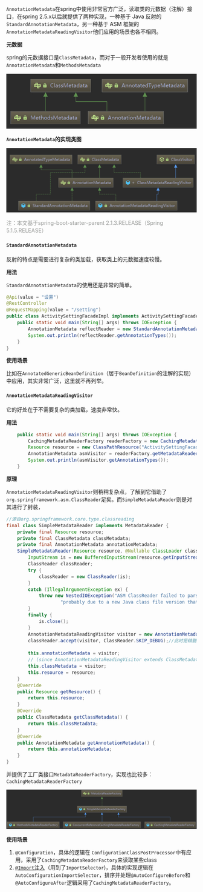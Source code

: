 `AnnotationMetadata`在spring中使用非常官方广泛，读取类的元数据（注解）接口，在spring 2.5.x以后就提供了两种实现，一种基于 Java 反射的`StandardAnnotationMetadata`，另一种基于 ASM 框架的`AnnotationMetadataReadingVisitor`他们应用的场景也各不相同。

**元数据**

spring的元数据接口是`ClassMetadata`，而对于一般开发者使用的就是`AnnotationMetadata`和`MethodsMetadata`

![](ext/ClassMetadata.jpg?raw=true)

**`AnnotationMetadata`的实现类图**

![](ext/AnnotationMetadata.jpg?raw=true)

<font color=#969896>注：本文基于spring-boot-starter-parent 2.1.3.RELEASE（Spring 5.1.5.RELEASE）</font>

#### `StandardAnnotationMetadata`

反射的特点是需要进行复杂的类加载，获取类上的元数据速度较慢。

**用法**

`StandardAnnotationMetadata`的使用还是非常的简单。

```java
@Api(value = "设置")
@RestController
@RequestMapping(value = "/setting")
public class ActivitySettingFacadeImpl implements ActivitySettingFacade {
    public static void main(String[] args) throws IOException {
        AnnotationMetadata reflectReader = new StandardAnnotationMetadata(ActivitySettingFacadeImpl.class);
        System.out.println(reflectReader.getAnnotationTypes());
    }
}
```

**使用场景**

比如在`AnnotatedGenericBeanDefinition`（居于`BeanDefinition`的注解的实现）中应用，其实非常广泛，这里就不再列举。

#### `AnnotationMetadataReadingVisitor`

它的好处在于不需要复杂的类加载，速度非常快。

**用法**

```java
    public static void main(String[] args) throws IOException {
        CachingMetadataReaderFactory readerFactory = new CachingMetadataReaderFactory();
        Resource resource = new ClassPathResource("ActivitySettingFacadeImpl.class",ActivitySettingFacadeImpl.class);
        AnnotationMetadata asmVisitor = readerFactory.getMetadataReader(resource).getAnnotationMetadata();
        System.out.println(asmVisitor.getAnnotationTypes());
    }
```

**原理**

`AnnotationMetadataReadingVisitor`则稍稍复杂点，了解到它借助了`org.springframework.asm.ClassReader`足矣。而`SimpleMetadataReader`则是对其进行了封装，

```java
//源自org.springframework.core.type.classreading
final class SimpleMetadataReader implements MetadataReader {
	private final Resource resource;
	private final ClassMetadata classMetadata;
	private final AnnotationMetadata annotationMetadata;
	SimpleMetadataReader(Resource resource, @Nullable ClassLoader classLoader) throws IOException {
		InputStream is = new BufferedInputStream(resource.getInputStream());
		ClassReader classReader;
		try {
			classReader = new ClassReader(is);
		}
		catch (IllegalArgumentException ex) {
			throw new NestedIOException("ASM ClassReader failed to parse class file - " +
					"probably due to a new Java class file version that isn't supported yet: " + resource, ex);
		}
		finally {
			is.close();
		}
		AnnotationMetadataReadingVisitor visitor = new AnnotationMetadataReadingVisitor(classLoader);
		classReader.accept(visitor, ClassReader.SKIP_DEBUG);//此时是精髓

		this.annotationMetadata = visitor;
		// (since AnnotationMetadataReadingVisitor extends ClassMetadataReadingVisitor)
		this.classMetadata = visitor;
		this.resource = resource;
	}
	@Override
	public Resource getResource() {
		return this.resource;
	}
	@Override
	public ClassMetadata getClassMetadata() {
		return this.classMetadata;
	}
	@Override
	public AnnotationMetadata getAnnotationMetadata() {
		return this.annotationMetadata;
	}
}
```

并提供了工厂类接口`MetadataReaderFactory`，实现也比较多：`CachingMetadataReaderFactory`

![](ext/MetadataReaderFactory.jpg?raw=true)

**使用场景**

1. `@Configuration`，具体的逻辑在 `ConfigurationClassPostProcessor`中有应用，采用了`CachingMetadataReaderFactory`来读取某些class
2.  [`@Import`注入](https://blog.csdn.net/alex_xfboy/article/details/89408918)（用到了`ImportSelector`)，具体的实现逻辑在`AutoConfigurationImportSelector`，排序并处理`@AutoConfigureBefore`和 `@AutoConfigureAfter`逻辑采用了`CachingMetadataReaderFactory`。
